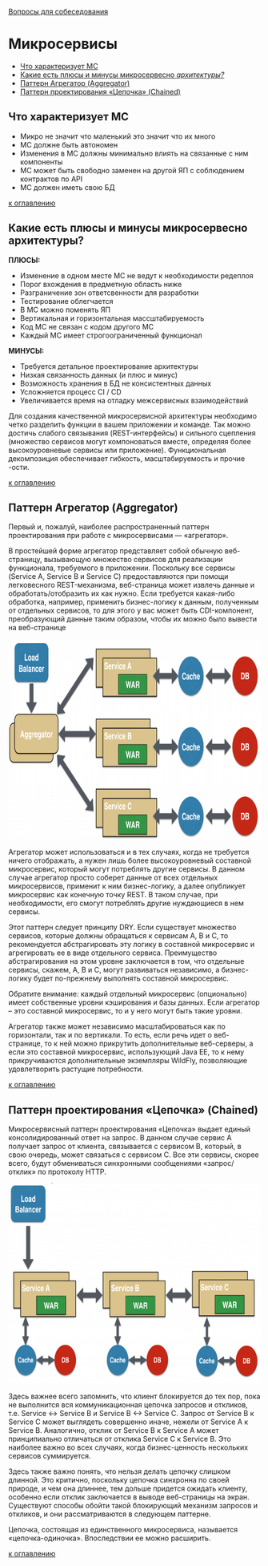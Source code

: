 [Вопросы для собеседования](../README.md)

# Микросервисы
+ [Что характеризует МС](ms.md#Что-характеризует-МС)
+ [Какие есть плюсы и минусы микросервесно _архитектуры?_](ms.md#Какие-есть-плюсы-и-минусы-микросервесно-архитектуры)
+ [Паттерн Агрегатор (Aggregator)](#Паттерн-Агрегатор-Aggregator)
+ [Паттерн проектирования «Цепочка» (Chained)](#Паттерн-проектирования-Цепочка-Chained)

## Что характеризует МС
* Микро не значит что маленький это значит что их много
* МС должне быть автономен
* Изменения в МС должны минимально влиять на связанные с ним компоненты
* МС может быть свободно заменен на другой ЯП с соблюдением контрактов по API
* МС должен иметь свою БД

[к оглавлению](#Микросервисы)

## Какие есть плюсы и минусы микросервесно архитектуры?

__ПЛЮСЫ:__

* Изменение в одном месте МС не ведут к необходимости редеплоя
* Порог вхождения в предметную область ниже
* Разграничение зон ответсвенности для разработки
* Тестирование облегчается
* В МС можно поменять ЯП
* Вертикальная и горизонтальная массштабируемость
* Код МС не связан с кодом другого МС
* Каждый МС имеет строгоограниченный функционал

__МИНУСЫ:__

* Требуется детальное проектирование архитектуры
* Низкая связанность данных (и плюс и минус)
* Возможность хранения в БД не консистентных данных
* Усложняется процесс CI / CD
* Увеличивается время на отладку межсервисных взаимодействий

Для создания качественной микросервисной архитектуры необходимо четко разделить функции в вашем приложении и команде. 
Так можно достичь слабого связывания (REST-интерфейсы) и сильного сцепления (множество сервисов могут компоноваться вместе, 
определяя более высокоуровневые сервисы или приложение). Функциональная декомпозиция обеспечивает гибкость, 
масштабируемость и прочие -ости.

[к оглавлению](#Микросервисы)

## Паттерн Агрегатор (Aggregator)

Первый и, пожалуй, наиболее распространенный паттерн проектирования при работе с микросервисами — «агрегатор».

В простейшей форме агрегатор представляет собой обычную веб-страницу, вызывающую множество сервисов для реализации функционала, 
требуемого в приложении. Поскольку все сервисы (Service A, Service B и Service C) предоставляются при помощи легковесного 
REST-механизма, веб-страница может извлечь данные и обработать/отобразить их как нужно. Если требуется какая-либо обработка,
например, применить бизнес-логику к данным, полученным от отдельных сервисов, то для этого у вас может быть CDI-компонент, 
преобразующий данные таким образом, чтобы их можно было вывести на веб-странице

<img src="./resources/agregator.png" width="600" height="400"/>

Агрегатор может использоваться и в тех случаях, когда не требуется ничего отображать, а нужен лишь более высокоуровневый 
составной микросервис, который могут потреблять другие сервисы. В данном случае агрегатор просто соберет данные от всех 
отдельных микросервисов, применит к ним бизнес-логику, а далее опубликует микросервис как конечную точку REST. В таком случае,
при необходимости, его смогут потреблять другие нуждающиеся в нем сервисы.

Этот паттерн следует принципу DRY. Если существует множество сервисов, которые должны обращаться к сервисам A, B и C, то
рекомендуется абстрагировать эту логику в составной микросервис и агрегировать ее в виде отдельного сервиса. Преимущество 
абстрагирования на этом уровне заключается в том, что отдельные сервисы, скажем, A, B и C, могут развиваться независимо, 
а бизнес-логику будет по-прежнему выполнять составной микросервис.

Обратите внимание: каждый отдельный микросервис (опционально) имеет собственные уровни кэширования и базы данных. Если
агрегатор – это составной микросервис, то и у него могут быть такие уровни.

Агрегатор также может независимо масштабироваться как по горизонтали, так и по вертикали. То есть, если речь идет о 
веб-странице, то к ней можно прикрутить дополнительные веб-серверы, а если это составной микросервис, использующий Java EE,
то к нему прикручиваются дополнительные экземпляры WildFly, позволяющие удовлетворить растущие потребности.

[к оглавлению](#Микросервисы)

## Паттерн проектирования «Цепочка» (Chained)

Микросервисный паттерн проектирования «Цепочка» выдает единый консолидированный ответ на запрос. В данном случае сервис
A получает запрос от клиента, связывается с сервисом B, который, в свою очередь, может связаться с сервисом C. Все эти 
сервисы, скорее всего, будут обмениваться синхронными сообщениями «запрос/отклик» по протоколу HTTP.

<img src="./resources/chain.png" width="600" height="400"/>

Здесь важнее всего запомнить, что клиент блокируется до тех пор, пока не выполнится вся коммуникационная цепочка запросов 
и откликов, т.е. Service <-> Service B и Service B <-> Service C. Запрос от Service B к Service C может выглядеть совершенно 
иначе, нежели от Service A к Service B. Аналогично, отклик от Service B к Service A может принципиально отличаться от отклика 
Service C к Service B. Это наиболее важно во всех случаях, когда бизнес-ценность нескольких сервисов суммируется.

Здесь также важно понять, что нельзя делать цепочку слишком длинной. Это критично, поскольку цепочка синхронна по своей природе, 
и чем она длиннее, тем дольше придется ожидать клиенту, особенно если отклик заключается в выводе веб-страницы на экран. 
Существуют способы обойти такой блокирующий механизм запросов и откликов, и они рассматриваются в следующем паттерне.

Цепочка, состоящая из единственного микросервиса, называется «цепочка-одиночка». Впоследствии ее можно расширить.

[к оглавлению](#Микросервисы)
